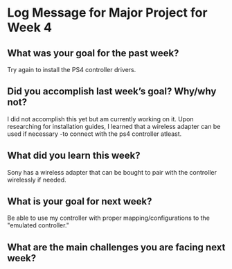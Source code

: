 # Log Message for Major Project for Week 4
## What was your goal for the past week?
Try again to install the PS4 controller drivers.
## Did you accomplish last week’s goal? Why/why not?
I did not accomplish this yet but am currently working on it. Upon researching for installation guides, I learned that a wireless adapter can be used if necessary -to connect with the ps4 controller atleast.
## What did you learn this week?
Sony has a wireless adapter that can be bought to pair with the controller wirelessly if needed.
## What is your goal for next week?
Be able to use my controller with proper mapping/configurations to the "emulated controller."
## What are the main challenges you are facing next week?


